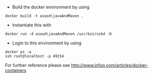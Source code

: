 - Build the docker environment by using
```
docker build -t asood\javaAndMaven .
```

- Instantiate this with 
```
docker run -d asood\javaAndMaven /usr/bin/sshd -D
```
- Login to this environment by using
```
docker ps -a
ssh root@localhost -p 49154
```

For further reference please see http://www.infoq.com/articles/docker-containers

